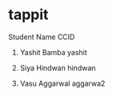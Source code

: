 # tappit

Student Name           CCID

1. Yashit Bamba        yashit

2. Siya Hindwan        hindwan

3. Vasu Aggarwal       aggarwa2 
